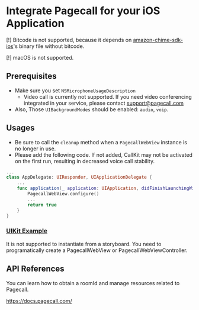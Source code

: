 # Integrate Pagecall for your iOS Application

[!] Bitcode is not supported, because it depends on [amazon-chime-sdk-ios](https://github.com/aws/amazon-chime-sdk-ios)'s binary file without bitcode.

[!] macOS is not supported.

## Prerequisites

- Make sure you set `NSMicrophoneUsageDescription`
  - Video call is currently not supported. If you need video conferencing integrated in your service, please contact support@pagecall.com
- Also, Those `UIBackgroundModes` should be enabled: `audio`, `voip`.

## Usages

- Be sure to call the `cleanup` method when a `PagecallWebView` instance is no longer in use.
- Please add the following code. If not added, CallKit may not be activated on the first run, resulting in decreased voice call stability.

```swift
...
class AppDelegate: UIResponder, UIApplicationDelegate {
    ...
    func application(_ application: UIApplication, didFinishLaunchingWithOptions launchOptions: [UIApplication.LaunchOptionsKey: Any]?) -> Bool {
        PagecallWebView.configure()
        ...
        return true
    }
}
```

### [UIKit Example](/examples/uikit)
It is not supported to instantiate from a storyboard. You need to programatically create a PagecallWebView or PagecallWebViewController.


## API References

You can learn how to obtain a roomId and manage resources related to Pagecall.

https://docs.pagecall.com/
